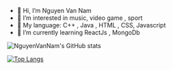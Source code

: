 - 👋 Hi, I’m Nguyen Van Nam
- 👀 I’m interested in music, video game , sport 
- 🌱 My language: C++ , Java , HTML , CSS, Javascript
- 🌱 I’m currently learning ReactJs , MongoDb


![NguyenVanNam's GitHub stats](https://github-readme-stats.vercel.app/api?username=nguyennam140401&show_icons=true&theme=radical)

 [![Top Langs](https://github-readme-stats.vercel.app/api/top-langs/?username=nguyennam140401&layout=compact)](https://github.com/nguyennam140401)
